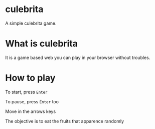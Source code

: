 # culebrita
A simple culebrita game.

# What is culebrita
It is a game based web you can play in your browser without troubles.

# How to play
To start, press `Enter`

To pause, press `Enter` too

Move in the arrows keys

The objective is to eat the fruits that apparence randomly
